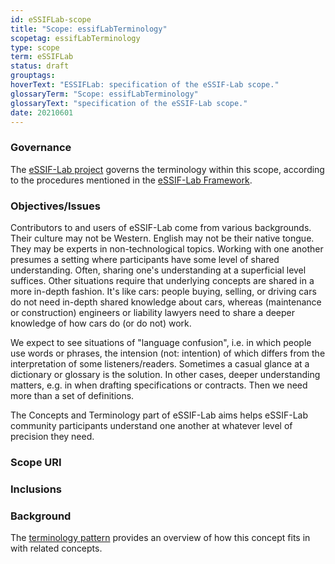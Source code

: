 ```yaml
---
id: eSSIFLab-scope
title: "Scope: essifLabTerminology"
scopetag: essifLabTerminology
type: scope
term: eSSIFLab
status: draft
grouptags:
hoverText: "ESSIFLab: specification of the eSSIF-Lab scope."
glossaryTerm: "Scope: essifLabTerminology"
glossaryText: "specification of the eSSIF-Lab scope."
date: 20210601
---
```


### Governance
<!--This section identifies the organizational body (Jurisdiction) that governs the scope. Optionally, a reference to the governance framework/procedures may be made.-->
The [eSSIF-Lab project](https://essif-lab.eu/) governs the terminology within this scope, according to the procedures mentioned in the [eSSIF-Lab Framework](https://essif-lab.github.io/framework/docs/terminology/).

### Objectives/Issues
<!--State the purpose for having the scope in terms of objectives that are aimed for and/or issues that are to be addressed.-->
Contributors to and users of eSSIF-Lab come from various backgrounds. Their culture may not be Western. English may not be their native tongue. They may be experts in non-technological topics. Working with one another presumes a setting where participants have some level of shared understanding. Often, sharing one's understanding at a superficial level suffices. Other situations require that underlying concepts are shared in a more in-depth fashion. It's like cars: people buying, selling, or driving cars do not need in-depth shared knowledge about cars, whereas (maintenance or construction) engineers or liability lawyers need to share a deeper knowledge of how cars do (or do not) work.

We expect to see situations of "language confusion", i.e. in which people use words or phrases, the intension (not: intention) of which differs from the interpretation of some listeners/readers. Sometimes a casual glance at a dictionary or glossary is the solution. In other cases, deeper understanding matters, e.g. in when drafting specifications or contracts. Then we need more than a set of definitions.

The Concepts and Terminology part of eSSIF-Lab aims helps eSSIF-Lab community participants understand one another at whatever level of precision they need.

### Scope URI
<!--Optionally specify the URI by which this scope may be identified-->

### Inclusions
<!--This scope may include other scopes, which means that everything in that other scope is also considered part of this scope. In case of collisions, this scope MUST provide a means to resolve such conflicts without modifying anything in included scopes. For eSSIF-Lab, we include `essifLabTerminology`-->

### Background
The [terminology pattern](pattern-terminology@) provides an overview of how this concept fits in with related concepts.
